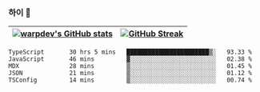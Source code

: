 
### 하이 👋
[![warpdev's GitHub stats](https://github-readme-stats.vercel.app/api?username=warpdev&show_icons=true&theme=vue-dark)](#) |[![GitHub Streak](https://github-readme-streak-stats.herokuapp.com/?user=warpdev&theme=dark)](#)
--- | --- |
<!--START_SECTION:waka-->

```text
TypeScript       30 hrs 5 mins   ███████████████████████▒░   93.33 %
JavaScript       46 mins         ▓░░░░░░░░░░░░░░░░░░░░░░░░   02.38 %
MDX              28 mins         ▒░░░░░░░░░░░░░░░░░░░░░░░░   01.45 %
JSON             21 mins         ▒░░░░░░░░░░░░░░░░░░░░░░░░   01.12 %
TSConfig         14 mins         ▒░░░░░░░░░░░░░░░░░░░░░░░░   00.74 %
```

<!--END_SECTION:waka-->

<!--
**warpdev/warpdev** is a ✨ _special_ ✨ repository because its `README.md` (this file) appears on your GitHub profile.

Here are some ideas to get you started:

- 🔭 I’m currently working on ...
- 🌱 I’m currently learning ...
- 👯 I’m looking to collaborate on ...
- 🤔 I’m looking for help with ...
- 💬 Ask me about ...
- 📫 How to reach me: ...
- 😄 Pronouns: ...
- ⚡ Fun fact: ...
-->
